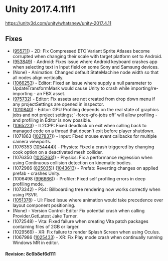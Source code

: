 # Unity 2017.4.11f1
https://unity3d.com/unity/whatsnew/unity-2017.4.11

## Fixes

<ul>
<li>(<a href="https://issuetracker.unity3d.com/product/unity/issues/guid/955711/">955711</a>) - 2D: Fix Compressed ETC Variant Sprite Atlases become corrupted when changing their scale with target platform set to Android.</li>
<li>(<a href="https://issuetracker.unity3d.com/product/unity/issues/guid/953849/">953849</a>) - Android: Fixes issue where Android keyboard crashes app when selecting text in Input field on some Sony and Samsung devices.</li>
<li>(None) - Animation: Changed default StateMachine node width so that all nodes align vertically.</li>
<li>(<a href="https://issuetracker.unity3d.com/product/unity/issues/guid/1066253/">1066253</a>) - Editor: Fixed an issue where supply a null parameter to UpdateTransformMask would cause Unity to crash while importing/re-importing - an FBX asset.</li>
<li>(<a href="https://issuetracker.unity3d.com/product/unity/issues/guid/975732/">975732</a>) - Editor: Fix assets are not created from drop down menu if any projectSettings are opened in inspector.</li>
<li>(<a href="https://issuetracker.unity3d.com/product/unity/issues/guid/1010840/">1010840</a>) - Editor: GPU Profiling depends on the real state of graphics jobs and not project settings; '-force-gfx-jobs off' will allow profiling - and profiling in Editor is now possible.</li>
<li>(<a href="https://issuetracker.unity3d.com/product/unity/issues/guid/1065223/">1065223</a>) - IL2CPP: Fixed deadlock on exit when calling back to managed code on a thread that doesn't exit before player shutdown.</li>
<li>(1071863 (<a href="https://issuetracker.unity3d.com/product/unity/issues/guid/1027837/">1027837</a>)) - Input: Fixed mouse event callbacks for multiple camera viewports.</li>
<li>(1076353 (<a href="https://issuetracker.unity3d.com/product/unity/issues/guid/1054444/">1054444</a>)) - Physics: Fixed a crash triggered by changing cook option on a deactivated mesh collider.</li>
<li>(1076350 (<a href="https://issuetracker.unity3d.com/product/unity/issues/guid/1025263/">1025263</a>)) - Physics: Fix a performance regression when using Continuous collision detection on kinematic bodies.</li>
<li>(1072966 (<a href="https://issuetracker.unity3d.com/product/unity/issues/guid/825035/">825035</a>)) (<a href="https://issuetracker.unity3d.com/product/unity/issues/guid/1043613/">1043613</a>) - Prefab: Reverting changes on applied prefab - crashes Unity.</li>
<li>(1006498 (<a href="https://issuetracker.unity3d.com/product/unity/issues/guid/996666/">996666</a>)) - Profiler: Fixed self profiling errors in deep profiling mode.</li>
<li>(1073342) - PS4: Billboarding tree rendering now works correctly when using PSVR.</li>
<li>(<a href="https://issuetracker.unity3d.com/product/unity/issues/guid/1051378/">1051378</a>) - UI: Fixed issue where animation would take precedence over layout component positioning.</li>
<li>(None) - Version Control: Editor Fix potential crash when calling Provider.GetLatest Jake Turner.</li>
<li>(1072548) - Vita: Fixed failure when creating Vita patch packages containing files of 2GB or larger.</li>
<li>(1029569) - XR: Fix failure to render Splash Screen when using Oculus.</li>
<li>(1067986 (<a href="https://issuetracker.unity3d.com/product/unity/issues/guid/1025433/">1025433</a>) - XR: Fix Play mode crash when continually running Windows MR in editor.</li>
</ul>

#### Revision: 8c6b8ef6d111
